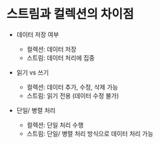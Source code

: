 # 스트림과 컬렉션의 차이점
- 데이터 저장 여부
    - 컬렉션: 데이터 저장
    - 스트림: 데이터 처리에 집중

- 읽기 vs 쓰기
    - 컬렉션: 데이터 추가, 수정, 삭제 가능
    - 스트림: 읽기 전용 (데이터 수정 불가)

- 단일/ 병렬 처리
    - 컬렉션: 단일 처리 수행
    - 스트림: 단일/ 병렬 처리 방식으로 데이터 처리 가능